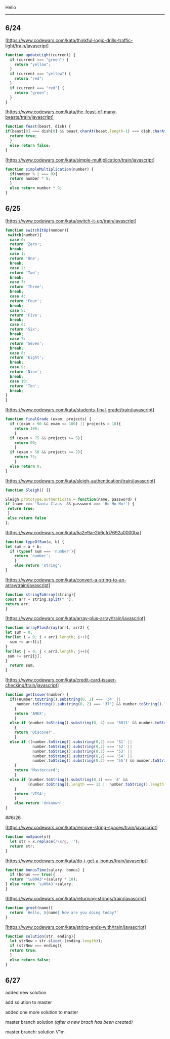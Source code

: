 Hello
________________________


## 6/24

[https://www.codewars.com/kata/thinkful-logic-drills-traffic-light/train/javascript]

```javascript
function updateLight(current) {
  if (current === "green") {
    return "yellow";
  }
  if (current === "yellow") {
    return "red";
  }
  if (current === "red") {
    return "green";
  }
}
```

[https://www.codewars.com/kata/the-feast-of-many-beasts/train/javascript]

```javascript
function feast(beast, dish) {
if(beast[0] === dish[0] && beast.charAt(beast.length-1) === dish.charAt(dish.length-1)){
  return true;
  }
  else return false;
}
```

[https://www.codewars.com/kata/simple-multiplication/train/javascript]

```javascript
function simpleMultiplication(number) {
  if(number % 2 === 0){
  return number * 8;
  }
  else return number * 9;
}
```

## 6/25

[https://www.codewars.com/kata/switch-it-up/train/javascript]

```javascript
function switchItUp(number){
 switch(number){
  case 0:
  return 'Zero';
  break;
  case 1: 
  return 'One';
  break;
  case 2: 
  return 'Two';
  break;
  case 3: 
  return 'Three';
  break;
  case 4: 
  return 'Four';
  break;
  case 5: 
  return 'Five';
  break;
  case 6: 
  return 'Six';
  break;
  case 7: 
  return 'Seven';
  break;
  case 8: 
  return 'Eight';
  break;
  case 9: 
  return 'Nine';
  break;
  case 10:
  return 'Ten';
  break;
}
}
```

[https://www.codewars.com/kata/students-final-grade/train/javascript]

```javascript
function finalGrade (exam, projects) {
  if ((exam > 90 && exam <= 100) || projects > 10){
    return 100;
    }
  if (exam > 75 && projects >= 5){
    return 90;
    }
  if (exam > 50 && projects >= 2){
    return 75;
    }
  else return 0;
}
```

[https://www.codewars.com/kata/sleigh-authentication/train/javascript]

```javascript
function Sleigh() {}

Sleigh.prototype.authenticate = function(name, password) {
if (name === 'Santa Claus' && password === 'Ho Ho Ho!') {
 return true;
 }
 else return false
};
```

[https://www.codewars.com/kata/5a2e9ae2b6cfd7692a0000ba]

```javascript
function typeOfSum(a, b) {
let sum = a + b;
  if (typeof sum === 'number'){
    return 'number';
    }
    else return 'string';
}
```

[https://www.codewars.com/kata/convert-a-string-to-an-array/train/javascript]

```javascript
function stringToArray(string){
const arr = string.split(" ");
return arr;
}
```

[https://www.codewars.com/kata/array-plus-array/train/javascript]

```javascript
function arrayPlusArray(arr1, arr2) {
let sum = 0;
for(let i = 0; i < arr1.length; i++){
  sum += arr1[i]
}
for(let j = 0; j < arr2.length; j++){
 sum += arr2[j];
}
  return sum; 
}
```

[https://www.codewars.com/kata/credit-card-issuer-checking/train/javascript]

```javascript
function getIssuer(number) {
  if((number.toString().substring(0, 2) === '34' || 
     number.toString().substring(0, 2) === '37') && number.toString().length === 15) 
    {
    return 'AMEX';
    }
  else if (number.toString().substring(0, 4) === '6011' && number.toString().length === 16)
    {
    return 'Discover';
    }
  else if ((number.toString().substring(0,2) === '51' ||
            number.toString().substring(0,2) === '52' ||
            number.toString().substring(0,2) === '53' ||
            number.toString().substring(0,2) === '54' ||
            number.toString().substring(0,2) === '55') && number.toString().length === 16) 
    {
    return 'Mastercard';
    }
  else if (number.toString().substring(0,1) === '4' && 
          (number.toString().length === 13 || number.toString().length === 16))
    {
    return 'VISA';
    }
    else return 'Unknown';
}

```

##6/26

[https://www.codewars.com/kata/remove-string-spaces/train/javascript]

```javascript
function noSpace(x){
  let str = x.replace(/\s/g, '');
  return str;
}
```

[https://www.codewars.com/kata/do-i-get-a-bonus/train/javascript]

```javascript
function bonusTime(salary, bonus) {
  if (bonus === true){
  return '\u00A3'+(salary * 10);
} else return '\u00A3'+salary;
}
```

[https://www.codewars.com/kata/returning-strings/train/javascript]

```javascript
function greet(name){
  return `Hello, ${name} how are you doing today?`
}
```

[https://www.codewars.com/kata/string-ends-with/train/javascript]

```javascript
function solution(str, ending){
  let strNew = str.slice(-(ending.length));
  if (strNew === ending){
  return true;
  }
  else return false;
}
```
## 6/27
added new solution


add solution to master 

added one more solution to master 

master branch solution _(after a new brach has been created)_

master branch: solution V1m